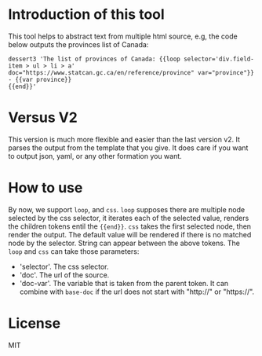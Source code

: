 # Introduction of this tool
This tool helps to abstract text from multiple html source, e.g, the code below outputs the provinces list of Canada: 
```
dessert3 'The list of provinces of Canada: {{loop selector='div.field-item > ul > li > a' doc="https://www.statcan.gc.ca/en/reference/province" var="province"}}
- {{var province}}
{{end}}'
```
# Versus V2
This version is much more flexible and easier than the last version v2. It parses the output from the template that you give. It does care if you want to output json, yaml, or any other formation you want.
# How to use
By now, we support `loop`, and `css`.
`loop` supposes there are multiple node selected by the css selector, it iterates each of the selected value, renders the children tokens entil the `{{end}}`.
`css` takes the first selected node, then render the output. The default value will be rendered if there is no matched node by the selector.
String can appear between the above tokens.
The `loop` and `css` can take those parameters:
- 'selector'. The css selector.
- 'doc'. The url of the source.
- 'doc-var'. The variable that is taken from the parent token. It can combine with `base-doc` if the url does not start with "http://" or "https://".
# License
MIT
